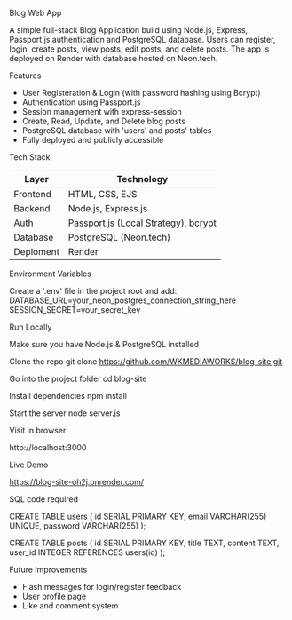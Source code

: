 Blog Web App

A simple full-stack Blog Application build using Node.js, Express, Passport.js authentication and PostgreSQL database.
Users can register, login, create posts, view posts, edit posts, and delete posts.
The app is deployed on Render with database hosted on Neon.tech.


Features

- User Registeration & Login (with password hashing using Bcrypt)
- Authentication using Passport.js
- Session management with express-session
- Create, Read, Update, and Delete blog posts
- PostgreSQL database with 'users' and posts' tables
- Fully deployed and publicly accessible


Tech Stack

| Layer | Technology |
|-------|------------|
| Frontend | HTML, CSS, EJS |
| Backend | Node.js, Express.js |
| Auth | Passport.js (Local Strategy), bcrypt |
| Database | PostgreSQL (Neon.tech) |
| Deploment | Render |



Environment Variables

Create a '.env' file in the project root and add:
DATABASE_URL=your_neon_postgres_connection_string_here
SESSION_SECRET=your_secret_key


Run Locally

Make sure you have Node.js & PostgreSQL installed

Clone the repo
git clone https://github.com/WKMEDIAWORKS/blog-site.git

Go into the project folder
cd blog-site

Install dependencies
npm install

Start the server
node server.js


Visit in browser

http://localhost:3000


Live Demo

https://blog-site-oh2j.onrender.com/


SQL code required

CREATE TABLE users (
  id SERIAL PRIMARY KEY,
  email VARCHAR(255) UNIQUE,
  password VARCHAR(255)
);

CREATE TABLE posts (
  id SERIAL PRIMARY KEY,
  title TEXT,
  content TEXT,
  user_id INTEGER REFERENCES users(id)
);


Future Improvements

- Flash messages for login/register feedback
- User profile page
- Like and comment system
